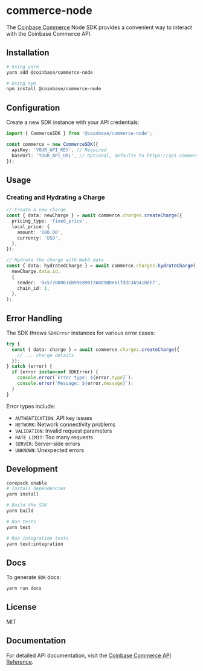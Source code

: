 # commerce-node

The [Coinbase Commerce](https://www.coinbase.com/commerce) Node SDK provides a convenient way to interact with the Coinbase Commerce API.

## Installation

```bash
# Using yarn
yarn add @coinbase/commerce-node

# Using npm
npm install @coinbase/commerce-node
```

## Configuration

Create a new SDK instance with your API credentials:

```typescript
import { CommerceSDK } from '@coinbase/commerce-node';

const commerce = new CommerceSDK({
  apiKey: 'YOUR_API_KEY', // Required
  baseUrl: 'YOUR_API_URL', // Optional, defaults to https://api.commerce.coinbase.com
});
```

## Usage

### Creating and Hydrating a Charge

```typescript
// Create a new charge
const { data: newCharge } = await commerce.charges.createCharge({
  pricing_type: 'fixed_price',
  local_price: {
    amount: '100.00',
    currency: 'USD',
  },
});

// Hydrate the charge with Web3 data
const { data: hydratedCharge } = await commerce.charges.hydrateCharge(
  newCharge.data.id,
  {
    sender: '0x5770D0616b99E89817A8D9BDe61fddc3A941BdF7',
    chain_id: 1,
  },
);
```

## Error Handling

The SDK throws `SDKError` instances for various error cases:

```typescript
try {
  const { data: charge } = await commerce.charges.createCharge({
    // ... charge details
  });
} catch (error) {
  if (error instanceof SDKError) {
    console.error(`Error type: ${error.type}`);
    console.error(`Message: ${error.message}`);
  }
}
```

Error types include:

- `AUTHENTICATION`: API key issues
- `NETWORK`: Network connectivity problems
- `VALIDATION`: Invalid request parameters
- `RATE_LIMIT`: Too many requests
- `SERVER`: Server-side errors
- `UNKNOWN`: Unexpected errors

## Development

```bash
corepack enable
# Install dependencies
yarn install

# Build the SDK
yarn build

# Run tests
yarn test

# Run integration tests
yarn test:integration
```

## Docs

To generate `SDK` docs:

```bash
yarn run docs
```

## License

MIT

## Documentation

For detailed API documentation, visit the [Coinbase Commerce API Reference](https://docs.cdp.coinbase.com/commerce-onchain/docs/welcome).

